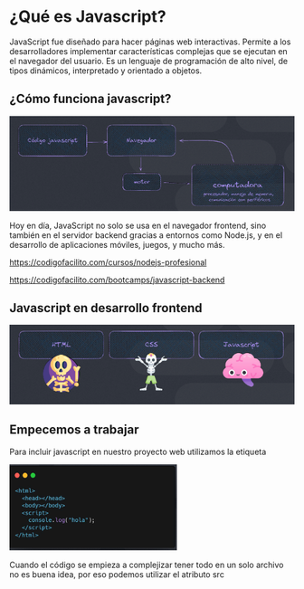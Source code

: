 # ¿Qué es Javascript?

JavaScript fue diseñado para hacer páginas web interactivas. Permite a los desarrolladores implementar características complejas que se ejecutan en el navegador del usuario.
Es un lenguaje de programación de alto nivel, de tipos dinámicos, interpretado y orientado a objetos.

## ¿Cómo funciona javascript?

![Como funciona js](imagenes/javascript1.png)

Hoy en día, JavaScript no solo se usa en el navegador frontend, sino también en el servidor backend gracias a entornos como Node.js, y en el desarrollo de aplicaciones móviles, juegos, y mucho más.

https://codigofacilito.com/cursos/nodejs-profesional

https://codigofacilito.com/bootcamps/javascript-backend

## Javascript en desarrollo frontend

![HTML CSS Y JS](imagenes/htmlcssjs.png)


## Empecemos a trabajar

Para incluir javascript en nuestro proyecto web utilizamos la etiqueta <script></script>

![Script](imagenes/script.png)


Cuando el código se empieza a complejizar tener todo en un solo archivo no es buena idea, por eso podemos utilizar el atributo src <script src=”[ARCHIVO_EXTERNO]”>

![scriptexterno](imagenes/scriptexterno.png)

---

## Sintaxis básica

### Tipos de datos

Un dato en javascript puede ser muchas cosas. A los tipos de datos básicos se los llama primitivos y son:

● Números: 2, 100, 3.14
● Cadenas de caracteres: “A”, “Buenos días”, “23”
● Booleanos: true, false
● null
● undefined


### Variables

**var** son variables globales que se pueden volver a modificar.

**let** no se puede redeclarar en un mismo entorno. Por eso se usa mas let, no se puede redefinir, si volver a asignar un valor que no es lo mismo.
Es para datos que vuelve a cambiar su valor.

**const** no se puede volver a asignar un valor. Es para datos que no van a cambiar su valor.


### Operadores aritméticos

De nada sirve tener datos guardados si no hacemos nada con ellos, por eso javascript (y los lenguajes de programación en general) nos permiten operar con nuestras variables.

Operadores aritméticos: + (suma), - (resta), * (multiplicación), / (división), % (módulo).
Ejemplo:
let suma = 5 + 3;
let modulo = 10 % 3;


### Operadores de comparación

Operadores de comparación: 
== (igualdad), != (desigualdad), === (igualdad estricta), !==(desigualdad estricta), > (mayor que), < (menor que), >= (mayor o igual que), <= (menor o igual que).

Ejemplo: console.log(edad >= 18) // true


`Es sumamente recomendable usar la igualdad estricta === en vez de la igualdad == ya que por ejemplo en Javascript 2 == "2", es decir el numero 2 es igual al string 2. `

### Operadores lógicos

Operadores lógicos: Son comparadores que vienen de la lógica booleana && (AND): Este operador devuelve true si ambos operandos son verdaderos. Si cualquiera de los
operandos es false, devuelve false.

|| (OR): Devuelve true si al menos uno de los operandos es verdadero. Solo devuelve false si ambos operandos son falsos ! (NOT): Este operador invierte el valor booleano del operando. Si el operando es true, devuelve false, y viceversa.


### Declaraciones condicionales

Las estructuras de control en JavaScript, como en otros lenguajes de programación, son construcciones que se utilizan para tomar decisiones, realizar ciclos repetitivos, y controlar el flujo de ejecución del programa según condiciones específicas. Estas estructuras permiten realizar tareas más complejas y dinámicas, como evaluar datos y decidir qué acciones tomar según el resultado.


---

## Estructuras de control


### Declaraciones condicionales (if - else)
Son estructuras que nos permiten ejecutar código condicionalmente dependiendo del resultado de una operación que puede ser aritmética, de comparación o lógica.

![ifelse](imagenes/ifelse.png)


### Bucles (for)
Es una estructura que se utiliza para repetir un bloque de código un número determinado de veces.

![for](imagenes/for.png)

### Bucles (while)
Ejecuta un bloque de código mientras una condición específica se cumpla.

![while](imagenes/while.png)


---

## Funciones

Una función en JavaScript es un bloque de código diseñado para realizar una tarea particular. Se define una vez y se puede ejecutar muchas veces.

1. Reutilización de código: evita la repetición, haciendo que el código sea más limpio y más fácil de mantener.
2. Modularidad: Permite dividir programas complejos en tareas más pequeñas y manejables.
3. Abstracción: Oculta la complejidad, mostrando solo la información necesaria.

![funciones](imagenes/funciones.png)


### Estructura de una función

![estructurafunciones](imagenes/estructurafunciones.png)

### Las funciones también pueden ser argumentos

Las funciones son como bloques de encastre que se pueden utilizar para construir partes más grandes de nuestra aplicación. A veces vamos a querer poder ejecutar una función dentro de otra función.
Otras veces vamos a querer que la función a ejecutar sea dinámica, y en ese caso podemos pasarla por parámetro a otra función.

![funcionescomoargumento](imagenes/funcionescomoargumento.png)

*En este ejemplo se pasa como argumento una funcion anonima, es decir sin nombre. Se recibe en operacion que es uno de los parametros de otra funcion que se llama calculadora*

---

## Estructuras de datos 

### Objetos

En JavaScript, un objeto es una colección de propiedades, y una propiedad es una asociación entre un nombre (o clave) y un valor. El valor de una propiedad puede ser una función, en cuyo caso la propiedad se denomina método del objeto. Los objetos en se utilizan comúnmente para organizar datos y funcionalidades en estructuras manejables.

![objetos](imagenes/objetos.png)

`Las propiedades de un objeto también pueden ser funciones`, en este caso esas funciones se denominan
métodos y se ejecutan con una sintaxis similar a la que llamaríamos a cualquier propiedad.

![metodos](imagenes/metodos.png)

#### El formato JSON
JSON (JavaScript Object Notation) es un formato de intercambio de datos ligero, basado en texto, que es fácil de leer y escribir para humanos, y fácil de parsear y generar para máquinas. Su sintaxis es similar a un objeto de javascript y es el estándar de facto para el intercambio de datos en la web.
Podemos utilizar los métodos JSON.stringify() y JSON.parse() para convertir objetos javascript a JSON y viceversa.

![json](imagenes/json.png)


### Arreglos
Un arreglo es una colección ordenada de elementos. En JavaScript,
los arreglos pueden contener elementos de cualquier tipo,
incluyendo números, strings, y otros arreglos.

![arreglos](imagenes/arreglos.png)


#### Trabajando con arreglos

Los arreglos tienen métodos implementados por javascript que nos permiten realizar diferentes acciones sobre esta estructura de datos.

Algunos ejemplos son:

**Añadir Elementos al final .push()**
**Eliminar Elementos del final .pop()**

**Recorrer un arreglo y devolver uno nuevo con el resultado de una acción .map()**
let numeros = [1, 2, 3, 4];
let cuadrados = numeros.map(n => n * n);


**Crear un nuevo arreglo con todos los elementos que cumplan la condición implementada por la función dada .filter()**

let mayores = numeros.filter(n => n > 2);

Más métodos en: https://developer.mozilla.org/es/docs/Web/JavaScript/Reference/Global_Objects/Array

